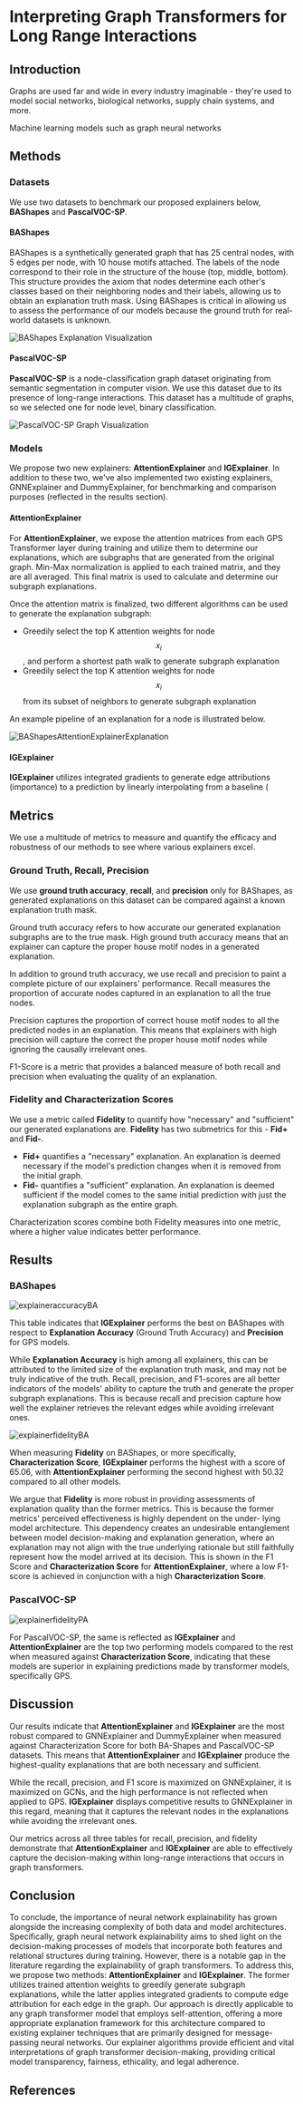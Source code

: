 # Interpreting Graph Transformers for Long Range Interactions

## Introduction

Graphs are used far and wide in every industry imaginable - they're used to model social networks, biological networks, supply chain systems, and more. 

Machine learning models such as graph neural networks 

## Methods

### Datasets

We use two datasets to benchmark our proposed explainers below, **BAShapes** and **PascalVOC-SP**.

#### BAShapes

BAShapes is a synthetically generated graph that has 25 central nodes, with 5 edges per node, with 10 house motifs attached. The labels of the node correspond to their role in the structure of the house (top, middle, bottom). This structure provides the axiom that nodes determine each other's classes based on their neighboring nodes and their labels, allowing us to obtain an explanation truth mask. Using BAShapes is critical in allowing us to assess the performance of our models because the ground truth for real-world datasets is unknown.

![BAShapes Explanation Visualization](assets/bashapes.png)

#### PascalVOC-SP

**PascalVOC-SP** is a node-classification graph dataset originating from semantic segmentation in computer vision. We use this dataset due to its presence of long-range interactions. This dataset has a multitude of graphs, so we selected one for node level, binary classification.

![PascalVOC-SP Graph Visualization](assets/PascalVOC-SPGraph.PNG)

### Models

We propose two new explainers: **AttentionExplainer** and **IGExplainer**. In addition to these two, we've also implemented two existing explainers, GNNExplainer and DummyExplainer, for benchmarking and comparison purposes (reflected in the results section).

#### AttentionExplainer

For **AttentionExplainer**, we expose the attention matrices from each GPS Transformer layer during training and utilize them to determine our explanations, which are subgraphs that are generated from the original graph. Min-Max normalization is applied to each trained matrix, and they are all averaged. This final matrix is used to calculate and determine our subgraph explanations.

Once the attention matrix is finalized, two different algorithms can be used to generate the explanation subgraph:

* Greedily select the top K attention weights for node $$x_i$$, and perform a shortest path walk to generate subgraph explanation
* Greedily select the top K attention weights for node $$x_i$$ from its subset of neighbors to generate subgraph explanation

An example pipeline of an explanation for a node is illustrated below.

![BAShapesAttentionExplainerExplanation](assets/bashapesexplanation.jpeg)

#### IGExplainer

**IGExplainer** utilizes integrated gradients to generate edge attributions (importance) to a prediction by linearly interpolating from a baseline (

## Metrics

We use a multitude of metrics to measure and quantify the efficacy and robustness of our methods to see where various explainers excel.

### Ground Truth, Recall, Precision

We use **ground truth accuracy**, **recall**, and **precision** only for BAShapes, as generated explanations on this dataset can be compared against a known explanation truth mask.

Ground truth accuracy refers to how accurate our generated explanation subgraphs are to the true mask. High ground truth accuracy means that an explainer can capture the proper house motif nodes in a generated explanation.

In addition to ground truth accuracy, we use recall and precision to paint a complete picture of our explainers' performance. Recall measures the proportion of accurate nodes captured in an explanation to all the true nodes. 

Precision captures the proportion of correct house motif nodes to all the predicted nodes in an explanation. This means that explainers with high precision will capture the correct the proper house motif nodes while ignoring the causally irrelevant ones.

F1-Score is a metric that provides a balanced measure of both recall and precision when evaluating the quality of an explanation.

### Fidelity and Characterization Scores

We use a metric called **Fidelity** to quantify how "necessary" and "sufficient" our generated explanations are. **Fidelity** has two submetrics for this - **Fid+** and **Fid-**.

* **Fid+** quantifies a "necessary" explanation. An explanation is deemed necessary if the model's prediction changes when it is removed from the initial graph.
* **Fid-** quantifies a "sufficient" explanation. An explanation is deemed sufficient if the model comes to the same initial prediction with just the explanation subgraph as the entire graph.

Characterization scores combine both Fidelity measures into one metric, where a higher value indicates better performance.

## Results

### BAShapes

![explaineraccuracyBA](assets/explaineraccuracyBA.PNG)

This table indicates that **IGExplainer** performs the best on BAShapes with respect to **Explanation Accuracy** (Ground Truth Accuracy) and **Precision** for GPS models.

While **Explanation Accuracy** is high among all explainers, this can be attributed to the limited size of the explanation truth mask, and may not be truly indicative of the truth. Recall, precision, and F1-scores are all better indicators of the models' ability to capture the truth and generate the proper subgraph explanations. This is because recall and precision capture how well the explainer retrieves the relevant edges while avoiding
irrelevant ones.

![explainerfidelityBA](assets/explainerfidelityBA.PNG)

When measuring **Fidelity** on BAShapes, or more specifically, **Characterization Score**, **IGExplainer** performs the highest with a score of 65.06, with **AttentionExplainer** performing the second highest with 50.32 compared to all other models. 

 We argue that **Fidelity** is more robust in providing assessments of explanation quality than the former metrics. This is because the former metrics' perceived effectiveness is highly dependent on the under-
lying model architecture. This dependency creates an undesirable entanglement between model decision-making and explanation generation, where an explanation may not align with the true underlying rationale but still faithfully represent how the model arrived at its decision. This is shown in the F1 Score and **Characterization Score** for **AttentionExplainer**, where a low F1-score is achieved in conjunction with a high **Characterization Score**.

### PascalVOC-SP

![explainerfidelityPA](assets/explainerfidelityPA.PNG)

For PascalVOC-SP, the same is reflected as **IGExplainer** and **AttentionExplainer** are the top two performing models compared to the rest when measured against **Characterization Score**, indicating that these models are superior in explaining predictions made by transformer models, specifically GPS.


## Discussion

Our results indicate that **AttentionExplainer** and **IGExplainer** are the most robust compared to GNNExplainer and DummyExplainer when measured against Characterization Score for both BA-Shapes and PascalVOC-SP datasets. This means that **AttentionExplainer** and **IGExplainer** produce the highest-quality explanations that are both necessary and sufficient.

While the recall, precision, and F1 score is maximized on GNNExplainer, it is maximized on GCNs, and the high performance is not reflected when applied to GPS. **IGExplainer** displays competitive results to GNNExplainer in this regard, meaning that it captures  the relevant nodes in the explanations while avoiding the irrelevant ones.

Our metrics across all three tables for recall, precision, and fidelity demonstrate that **AttentionExplainer** and **IGExplainer** are able to effectively capture the decision-making within long-range interactions that occurs in graph transformers.

## Conclusion

To conclude, the importance of neural network explainability has grown alongside the increasing complexity of both data and model architectures. Specifically, graph neural network explainability aims to shed light on the decision-making processes of models that incorporate both features and relational structures during training. However, there is a notable gap in the literature regarding the explainability of graph transformers. To address this, we propose two methods: **AttentionExplainer** and **IGExplainer**. The former utilizes trained attention weights to greedily generate subgraph explanations, while the latter applies integrated gradients to compute edge attribution for each edge in the graph. Our approach is directly applicable to any graph transformer model that employs self-attention, offering a more appropriate explanation framework for this architecture compared to existing explainer techniques that are primarily designed for message-passing neural networks. Our explainer algorithms provide efficient and vital interpretations of graph transformer decision-making, providing critical model transparency, fairness, ethicality, and legal adherence.

## References
